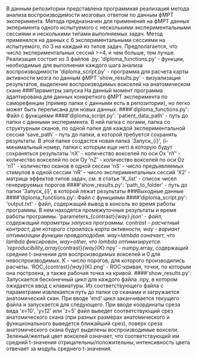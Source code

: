 В данным репозитории представлена программная реализация метода анализа воспроизводимости мозговых ответом по данным фМРТ эксперимента. Метода предназначен для применения на фМРТ данных экперимента одного испытуемого с несколькими экспериментальными сессиями и несколькими типами выполняемых задач. Метод применялся на данных с 6 экспериментальными сессиями на испытуемого, по 3 на каждый из типов задач. Предполагается, что число экспериментальных сессий >=4, и чем больше, тем лучше.
Реализация состоит из 3 файлов .py:
'diploma_functions.py' - функции, необходимые для выполнения каждого шага анализа воспроизводимости
'diploma_script.py' - программа для расчета карты активности мозга по данным фМРТ
'show_results.py' - визуализация результатов, выделение воспроизводимых вокселей на анатомическом скане
###Параметры запуска
На данный момент программа адаптирована для данных конкретного фМРТ эксперимента по саморефенции (пример папки с данными есть в репозитории), но легко может быть переписана для новых данных.
####'diploma_functions.py':
Файл с функциями
####'diploma_script.py':
'patient_data_path' - путь до папки с данными эксперимента. В ней папка с логами, папка со структурным сканов, по одной папке для каждой экспериментальной сессии
'save_path' - путь до папки, в которой требуется сохранять результаты. В этой папке создастся новая папка 'Запуск_{i}', (i-минимальный номер, папки с которым еще нет) в которую будут сохраняться результаты
'nX' - количество вокселей по оси Ox
'nY' - количество вокселей по оси Oy
'nZ' - количество вокселей по оси Oz
'nT' - количество сканов в одной сессии
'nS' - число предъявляемых стимулов в одной сессии
'nR' - число экспериментальных сессий
'X2' - матрица эффектов типов задач, см. в статье
'K_list' - список чисел генерируемых порогов
####'show_results.py':
'path_to_folder' - путь до папки 'Запуск_{i}', в которой лежат результаты
###Выходные данные
####'diploma_functions.py':
Файл с функциями
####'diploma_script.py':
'output.txt' - файл, содержащий вывод в консоль во время работы программы. В нем находятся промежуточные результаты и время работы программы.
'parameters_{contrast}_{way}.json' - файл, содержащий параметры запуска программы. contrast - расчетный контраст, для которого строилась карта активности, way - вариант оптимизации функции правдоподобия. way=lambda означает, что lambda фиксирован, way=other, что lambda оптимизируется.
'reproducibility_array_{contrast}_{way}_{K}.npy' - numpy.array, содержащий средние t-значения для воспроизводимых вокселей и 0 для невоспроизводимых. K - число порогов, для которого производились расчеты.
'ROC_{contrast}_{way}_{K}.png' - ROC-кривая, точки, по которым она построена, а также рабочая точка на кривой.
####'show_results.py':
Запускается бесконечный цикл для каждого файла .npy, в котором ожидается ввод с клавиатуры. Из соответствующего файла с параметрами извлекается путь до папки со сканами и загружается анатомический скан. При вводе 'end' цикл заканчивается текущего файла и запускается для следующего. При вводе координаты среза вида 'x=10', 'y=12' или 'z=5' файл выведет соответствующий срез анатомического скана (при разных размерах анатомического и функционального выведется ближайший срез), поверх среза анатомического скана будут выделены воспроизводимые воксели. Зеленый/желтый цвет вокселей означает, что соответствующий им средний t-значения отрицательны/положительны, интенсивность цвета отвечает за модуль среднего t-значения.

